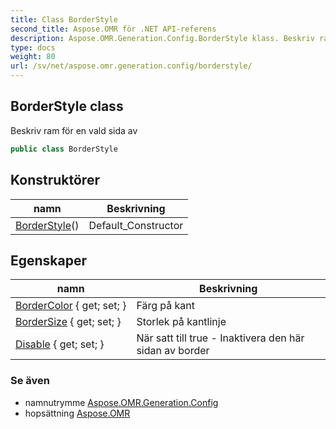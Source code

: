 ```yaml
---
title: Class BorderStyle
second_title: Aspose.OMR för .NET API-referens
description: Aspose.OMR.Generation.Config.BorderStyle klass. Beskriv ram för en vald sida av
type: docs
weight: 80
url: /sv/net/aspose.omr.generation.config/borderstyle/
---
```

## BorderStyle class

Beskriv ram för en vald sida av

```csharp
public class BorderStyle
```

## Konstruktörer

| namn | Beskrivning |
| --- | --- |
| [BorderStyle](borderstyle/)() | Default_Constructor |

## Egenskaper

| namn | Beskrivning |
| --- | --- |
| [BorderColor](../../aspose.omr.generation.config/borderstyle/bordercolor/) { get; set; } | Färg på kant |
| [BorderSize](../../aspose.omr.generation.config/borderstyle/bordersize/) { get; set; } | Storlek på kantlinje |
| [Disable](../../aspose.omr.generation.config/borderstyle/disable/) { get; set; } | När satt till true - Inaktivera den här sidan av border |

### Se även

* namnutrymme [Aspose.OMR.Generation.Config](../../aspose.omr.generation.config/)
* hopsättning [Aspose.OMR](../../)


